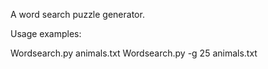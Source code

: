 A word search puzzle generator.

Usage examples:

Wordsearch.py animals.txt
Wordsearch.py -g 25 animals.txt
